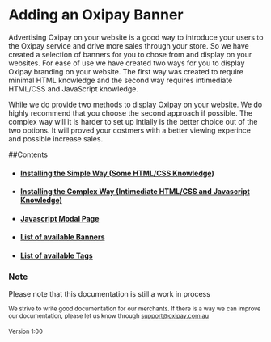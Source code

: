 # Adding an Oxipay Banner

Advertising Oxipay on your website is a good way to introduce your users to the Oxipay service and drive more sales through your store. So we have created a selection of banners for you to chose from and display on your websites. 
For ease of use we have created two ways for you to display Oxipay branding on your website. The first way was created to require minimal HTML knowledge and the second way requires intimediate HTML/CSS and JavaScript knowledge.

While we do provide two methods to display Oxipay on your website. We do highly recommend that you choose the second approach if possible. The complex way will it is harder to set up intially is the better choice out of the two options. It will proved your costmers with a better viewing experince and possible increase sales.

##Contents
<ul>
    <li><a href="/guidelines/installing-simple"><h4>Installing the Simple Way (Some HTML/CSS Knowledge)</h4></a></li>
    <li><a href="/guidelines/installing-complex"><h4>Installing the Complex Way (Intimediate HTML/CSS and Javascript Knowledge)</h4></a></li>
    <li><a href="/guidelines/modal-page"><h4>Javascript Modal Page</h4></a></li>
    <li><a href="/guidelines/banners"><h4>List of available Banners</h4></a></li>
    <li><a href="/guidelines/banners"><h4>List of available Tags</h4></a></li>
    
</ul>

<div class="panel panel-primary">
  <div class="panel-heading">
    <h3 class="panel-title">Note</h3>
  </div>
  <div class="panel-body">
    Please note that this documentation is still a work in process
  </div>
</div>

<small>We strive to write good documentation for our merchants. If there is a way we can improve our documentation, please let us know through <a href="mailto:support@oxipay.com.au?Subject=Oxipay Documentation">support@oxipay.com.au</a></small>
<br>
<br>
<small>Version 1:00</small>
